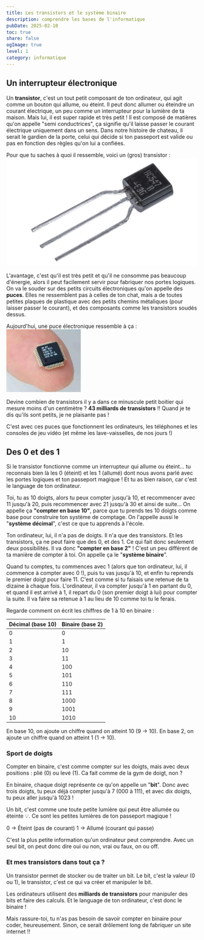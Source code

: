 ```yaml
---
title: Les transistors et le système binaire
description: comprendre les bases de l'informatique
pubDate: 2025-02-10
toc: true
share: false
ogImage: true
level: 1
category: informatique
---
```


## Un interrupteur électronique

Un **transistor**, c'est un tout petit composant de ton ordinateur, qui agit comme un bouton qui allume, ou éteint. Il peut donc allumer ou éteindre un courant électrique, un peu comme un interrupteur pour la lumière de ta maison. Mais lui, il est super rapide et très petit ! Il est composé de matières qu'on appelle "semi conductrices", ça signifie qu'il laisse passer le courant électrique uniquement dans un sens. Dans notre histoire de chateau, il serait le gardien de la porte, celui qui décide si ton passeport est valide ou pas en fonction des règles qu'on lui a confiées.

Pour que tu saches à quoi il ressemble, voici un (gros) transistor :
![Un gros transistor](../../assets/systeme-binaire/transistor.webp)

L'avantage, c'est qu'il est très petit et qu'il ne consomme pas beaucoup d'énergie, alors il peut facilement servir pour fabriquer nos portes logiques. On va le souder sur des petits circuits électroniques qu'on appelle des **puces**. Elles ne ressemblent pas à celles de ton chat, mais a de toutes petites plaques de plastique avec des petits chemins métaliques (pour laisser passer le courant), et des composants comme les transistors soudés dessus. 

Aujourd'hui, une puce électronique ressemble à ça :
![Une puce électronique Intel Stratix 10 GX 10M](../../assets/systeme-binaire/puce.png)

Devine combien de transistors il y a dans ce minuscule petit boitier qui mesure moins d'un centimètre ? 
**43 milliards de transistors** !! Quand je te dis qu'ils sont petits, je ne plaisante pas !

C'est avec ces puces que fonctionnent les ordinateurs, les téléphones et les consoles de jeu vidéo (et même les lave-vaisselles, de nos jours !)

## Des 0 et des 1

Si le transistor fonctionne comme un interrupteur qui allume ou éteint... tu reconnais bien là les 0 (éteint) et les 1 (allumé) dont nous avons parlé avec les portes logiques et ton passeport magique ! Et tu as bien raison, car c'est le language de ton ordinateur.

Toi, tu as 10 doigts, alors tu peux compter jusqu'à 10, et recommencer avec 11 jusqu'à 20, puis recommencer avec 21 jusqu'à 30 et ainsi de suite... On appelle ça **"compter en base 10"**, parce que tu prends tes 10 doigts comme base pour construire ton système de comptage. On l'appelle aussi le "**système décimal**", c'est ce que tu apprends à l'école.

Ton ordinateur, lui, il n'a pas de doigts. Il n'a que des transistors. Et les transistors, ça ne peut faire que des 0, et des 1. Ce qui fait donc seulement deux possibilités. Il va donc **"compter en base 2"** ! C'est un peu différent de ta manière de compter à toi. On appelle ça le "**système binaire**".

Quand tu comptes, tu commences avec 1 (alors que ton ordinateur, lui, il commence à compter avec 0 !), puis tu vas jusqu'à 10, et enfin tu reprends le premier doigt pour faire 11. C'est comme si tu faisais une retenue de ta dizaine à chaque fois. L'ordinateur, il va compter jusqu'à 1 en partant du 0, et quand il est arrivé à 1, il repart du 0 (son premier doigt à lui) pour compter la suite. Il va faire sa retenue à 1 au lieu de 10 comme toi tu le ferais.

Regarde comment on écrit les chiffres de 1 à 10 en binaire :

| Décimal (base 10) | Binaire (base 2) |
|-------------------|-----------------|
| 0                | 0               |
| 1                | 1               |
| 2                | 10              |
| 3                | 11              |
| 4                | 100             |
| 5                | 101             |
| 6                | 110             |
| 7                | 111             |
| 8                | 1000            |
| 9                | 1001            |
| 10               | 1010            |

En base 10, on ajoute un chiffre quand on atteint 10 (9 → 10).
En base 2, on ajoute un chiffre quand on atteint 1 (1 → 10).

### Sport de doigts

Compter en binaire, c'est comme compter sur les doigts, mais avec deux positions : plié (0) ou levé (1). Ca fait comme de la gym de doigt, non ?

En binaire, chaque doigt représente ce qu'on appelle un "**bit**". Donc avec trois doigts, tu peux déjà compter jusqu'à 7 (000 à 111), et avec dix doigts, tu peux aller jusqu'à 1023 !

Un bit, c'est comme une toute petite lumière qui peut être allumée ou éteinte 💡. Ce sont les petites lumières de ton passeport magique !

0 → Éteint (pas de courant)
1 → Allumé (courant qui passe)

C'est la plus petite information qu'un ordinateur peut comprendre.
Avec un seul bit, on peut donc dire oui ou non, vrai ou faux, on ou off.

### Et mes transistors dans tout ça ?

Un transistor permet de stocker ou de traiter un bit. Le bit, c'est la valeur (0 ou 1), le transistor, c'est ce qui va créer et manipuler le bit.

Les ordinateurs utilisent des **milliards de transistors** pour manipuler des bits et faire des calculs. Et le language de ton ordinateur, c'est donc le binaire !

Mais rassure-toi, tu n'as pas besoin de savoir compter en binaire pour coder, heureusement. Sinon, ce serait drôlement long de fabriquer un site internet !!
